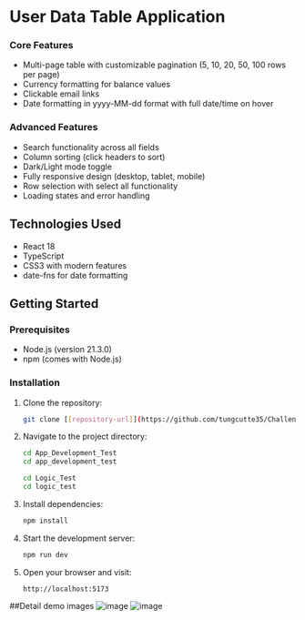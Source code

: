 # User Data Table Application

### Core Features

-  Multi-page table with customizable pagination (5, 10, 20, 50, 100 rows per page)
-  Currency formatting for balance values
-  Clickable email links
-  Date formatting in yyyy-MM-dd format with full date/time on hover

### Advanced Features

-  Search functionality across all fields
-  Column sorting (click headers to sort)
-  Dark/Light mode toggle
-  Fully responsive design (desktop, tablet, mobile)
-  Row selection with select all functionality
-  Loading states and error handling

## Technologies Used

- React 18
- TypeScript
- CSS3 with modern features
- date-fns for date formatting

## Getting Started

### Prerequisites

- Node.js (version 21.3.0)
- npm (comes with Node.js)

### Installation

1. Clone the repository:

   ```bash
   git clone [[repository-url]](https://github.com/tungcutte35/Challenge_Bees)
   ```

2. Navigate to the project directory:

   ```bash
   cd App_Development_Test
   cd app_development_test
   ```

   ```bash
   cd Logic_Test
   cd logic_test
   ```

3. Install dependencies:
   ```bash
   npm install
   ```
4. Start the development server:
   ```bash
   npm run dev
   ```
5. Open your browser and visit:
   ```
   http://localhost:5173
   ```

##Detail demo images
![image](https://github.com/user-attachments/assets/e4758890-8522-46f7-b8d1-88e94da3e48c)
![image](https://github.com/user-attachments/assets/17908bff-3457-4b1c-876e-fb5746d9cb5e)



